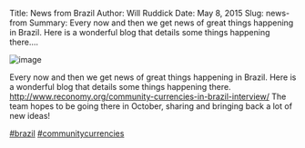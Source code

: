 Title: News from Brazil
Author: Will Ruddick
Date: May 8, 2015
Slug: news-from
Summary: Every now and then we get news of great things happening in Brazil.
Here is a wonderful blog that details some things happening
there....

![image](images/blog/news-from1.webp)

Every now and then we get news of great things happening in Brazil. Here
is a wonderful blog that details some things happening there.
<http://www.reconomy.org/community-currencies-in-brazil-interview/> The
team hopes to be going there in October, sharing and bringing back a lot
of new ideas!

[#brazil](https://www.grassrootseconomics.org/blog/hashtags/brazil)
[#communitycurrencies](https://www.grassrootseconomics.org/blog/hashtags/communitycurrencies)
